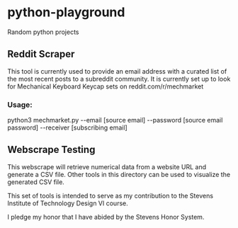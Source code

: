 # python-playground
Random python projects

## Reddit Scraper
This tool is currently used to provide an email address with a curated list of the most recent posts to a subreddit community.
It is currently set up to look for Mechanical Keyboard Keycap sets on reddit.com/r/mechmarket

### Usage:
python3 mechmarket.py --email [source email] --password [source email password] --receiver [subscribing email]

## Webscrape Testing
This webscrape will retrieve numerical data from a website URL and generate a CSV file.
Other tools in this directory can be used to visualize the generated CSV file.

This set of tools is intended to serve as my contribution to the Stevens Institute of Technology Design VI course.

I pledge my honor that I have abided by the Stevens Honor System.
